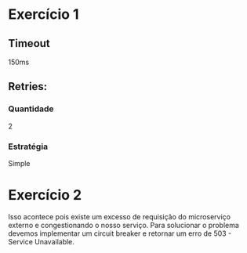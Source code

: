# Exercício 1

## Timeout
150ms

## Retries:

### Quantidade
2
### Estratégia
Simple

# Exercício 2

Isso acontece pois existe um excesso de requisição do microserviço externo e congestionando o nosso serviço. Para solucionar o problema devemos implementar um circuit breaker e retornar um erro de 503 - Service Unavailable.

